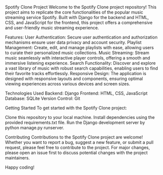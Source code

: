 Spotify Clone Project
Welcome to the Spotify Clone project repository! This project aims to replicate the core functionalities of the popular music streaming service Spotify. Built with Django for the backend and HTML, CSS, and JavaScript for the frontend, this project offers a comprehensive and user-friendly music streaming experience.

Features:
User Authentication: Secure user authentication and authorization mechanisms ensure user data privacy and account security.
Playlist Management: Create, edit, and manage playlists with ease, allowing users to curate their personalized music collections.
Music Streaming: Stream music seamlessly with interactive player controls, offering a smooth and immersive listening experience.
Search Functionality: Discover and explore a vast library of music with robust search capabilities, enabling users to find their favorite tracks effortlessly.
Responsive Design: The application is designed with responsive layouts and components, ensuring optimal viewing experiences across various devices and screen sizes.

Technologies Used
Backend: Django
Frontend: HTML, CSS, JavaScript
Database: SQLite
Version Control: Git

Getting Started
To get started with the Spotify Clone project:

Clone this repository to your local machine.
Install dependencies using the provided requirements.txt file.
Run the Django development server by python manage.py runserver.

Contributing
Contributions to the Spotify Clone project are welcome! Whether you want to report a bug, suggest a new feature, or submit a pull request, please feel free to contribute to the project. For major changes, please open an issue first to discuss potential changes with the project maintainers.

Happy coding!
